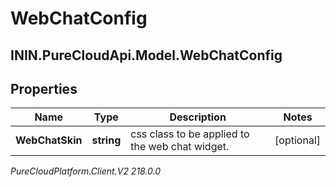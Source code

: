 # WebChatConfig

## ININ.PureCloudApi.Model.WebChatConfig

## Properties

|Name | Type | Description | Notes|
|------------ | ------------- | ------------- | -------------|
| **WebChatSkin** | **string** | css class to be applied to the web chat widget. | [optional] |



_PureCloudPlatform.Client.V2 218.0.0_
